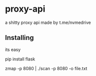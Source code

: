 # proxy-api
a shitty proxy api made by t.me/nvmedrive



## Installing

its easy

pip install flask

zmap -p 8080 | ./scan -p 8080 -o file.txt

